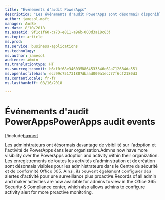 ```yaml
---
title: "Événements d'audit PowerApps"
description: "Les événements d'audit PowerApps sont désormais disponibles dans le Centre de sécurité et de conformité Office 365"
author: jamesol-msft
manager: AnnBe
ms.date: 8/10/2018
ms.assetid: 9f1c1f60-ce73-e811-a96b-000d3a18c83b
ms.topic: article
ms.prod: 
ms.service: business-applications
ms.technology: 
ms.author: jamesol
audience: Admin
ms.translationtype: HT
ms.sourcegitcommit: b6df0f68e3460358864533346e69a712684da551
ms.openlocfilehash: ecd99c751731807dbaad009a1ec277f6cf2180d3
ms.contentlocale: fr-fr
ms.lasthandoff: 08/16/2018

---
```

# <a name="powerapps-audit-events"></a><span data-ttu-id="c9f6f-103">Événements d'audit PowerApps</span><span class="sxs-lookup"><span data-stu-id="c9f6f-103">PowerApps audit events</span></span>


[!include[banner](../../includes/banner.md)]

<span data-ttu-id="c9f6f-104">Les administrateurs ont désormais davantage de visibilité sur l'adoption et l'activité de PowerApps dans leur organisation.</span><span class="sxs-lookup"><span data-stu-id="c9f6f-104">Admins now have more visibility over the PowerApps adoption and activity within their organization.</span></span> <span data-ttu-id="c9f6f-105">Les enregistrements de toutes les activités d'administration et de création sont désormais visibles pour les administrateurs dans le Centre de sécurité et de conformité Office 365. Ainsi, ils peuvent également configurer des alertes d'activité pour une surveillance plus proactive.</span><span class="sxs-lookup"><span data-stu-id="c9f6f-105">Records of all admin and maker activities are now available for admins to view in the Office 365 Security & Compliance center, which also allows admins to configure activity alert for more proactive monitoring.</span></span>

